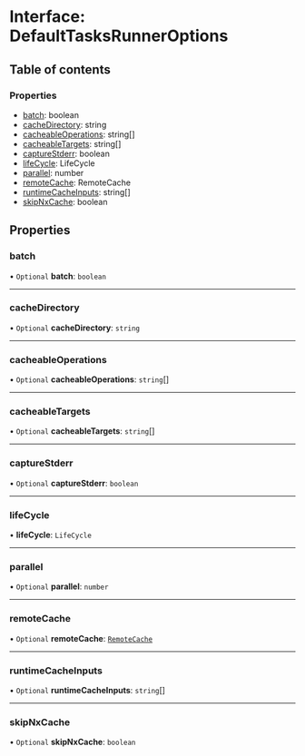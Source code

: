 # Interface: DefaultTasksRunnerOptions

## Table of contents

### Properties

-  [batch](../../devkit/documents/DefaultTasksRunnerOptions#batch): boolean
-  [cacheDirectory](../../devkit/documents/DefaultTasksRunnerOptions#cachedirectory): string
-  [cacheableOperations](../../devkit/documents/DefaultTasksRunnerOptions#cacheableoperations): string[]
-  [cacheableTargets](../../devkit/documents/DefaultTasksRunnerOptions#cacheabletargets): string[]
-  [captureStderr](../../devkit/documents/DefaultTasksRunnerOptions#capturestderr): boolean
-  [lifeCycle](../../devkit/documents/DefaultTasksRunnerOptions#lifecycle): LifeCycle
-  [parallel](../../devkit/documents/DefaultTasksRunnerOptions#parallel): number
-  [remoteCache](../../devkit/documents/DefaultTasksRunnerOptions#remotecache): RemoteCache
-  [runtimeCacheInputs](../../devkit/documents/DefaultTasksRunnerOptions#runtimecacheinputs): string[]
-  [skipNxCache](../../devkit/documents/DefaultTasksRunnerOptions#skipnxcache): boolean

## Properties

### batch

• `Optional` **batch**: `boolean`

---

### cacheDirectory

• `Optional` **cacheDirectory**: `string`

---

### cacheableOperations

• `Optional` **cacheableOperations**: `string`[]

---

### cacheableTargets

• `Optional` **cacheableTargets**: `string`[]

---

### captureStderr

• `Optional` **captureStderr**: `boolean`

---

### lifeCycle

• **lifeCycle**: `LifeCycle`

---

### parallel

• `Optional` **parallel**: `number`

---

### remoteCache

• `Optional` **remoteCache**: [`RemoteCache`](../../devkit/documents/RemoteCache)

---

### runtimeCacheInputs

• `Optional` **runtimeCacheInputs**: `string`[]

---

### skipNxCache

• `Optional` **skipNxCache**: `boolean`

